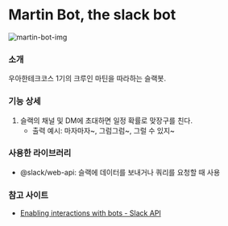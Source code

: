 # Martin Bot, the slack bot
![martin-bot-img](https://user-images.githubusercontent.com/25656510/64355809-ce580180-d03c-11e9-94a1-91cc3f24aea5.png)
### 소개
우아한테크코스 1기의 크루인 마틴을 따라하는 슬랙봇.

### 기능 상세
1. 슬랙의 채널 및 DM에 초대하면 일정 확률로 맞장구를 친다.
    * 출력 예시: 마자마자~, 그럼그럼~, 그럴 수 있지~

### 사용한 라이브러리
* @slack/web-api: 슬랙에 데이터를 보내거나 쿼리를 요청할 때 사용

### 참고 사이트
* [Enabling interactions with bots - Slack API](https://api.slack.com/bot-users)